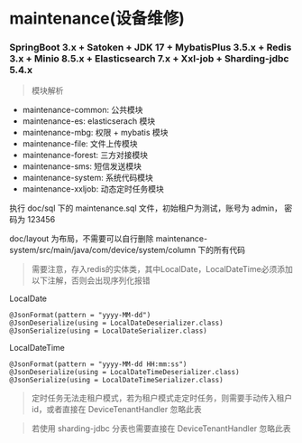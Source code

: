 # maintenance(设备维修)

### SpringBoot 3.x + Satoken + JDK 17 + MybatisPlus 3.5.x + Redis 3.x + Minio 8.5.x + Elasticsearch 7.x + Xxl-job + Sharding-jdbc 5.4.x

> 模块解析

* maintenance-common: 公共模块
* maintenance-es: elasticserach 模块
* maintenance-mbg: 权限 + mybatis 模块
* maintenance-file: 文件上传模块
* maintenance-forest: 三方对接模块
* maintenance-sms: 短信发送模块
* maintenance-system: 系统代码模块
* maintenance-xxljob: 动态定时任务模块

执行 doc/sql 下的 maintenance.sql 文件，初始租户为测试，账号为 admin， 密码为 123456

doc/layout 为布局，不需要可以自行删除 maintenance-system/src/main/java/com/device/system/column 下的所有代码

> 需要注意，存入redis的实体类，其中LocalDate，LocalDateTime必须添加以下注解，否则会出现序列化报错

LocalDate
```
@JsonFormat(pattern = "yyyy-MM-dd")
@JsonDeserialize(using = LocalDateDeserializer.class)
@JsonSerialize(using = LocalDateSerializer.class)
```

LocalDateTime
```
@JsonFormat(pattern = "yyyy-MM-dd HH:mm:ss")
@JsonDeserialize(using = LocalDateTimeDeserializer.class)
@JsonSerialize(using = LocalDateTimeSerializer.class)
```
> 定时任务无法走租户模式，若为租户模式走定时任务，则需要手动传入租户id，或者直接在 DeviceTenantHandler 忽略此表

> 若使用 sharding-jdbc 分表也需要直接在 DeviceTenantHandler 忽略此表
